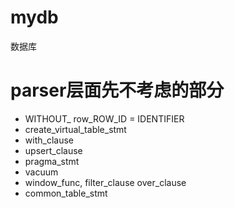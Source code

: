 # mydb
数据库

# parser层面先不考虑的部分
* WITHOUT_ row_ROW_ID = IDENTIFIER
* create_virtual_table_stmt
* with_clause
* upsert_clause
* pragma_stmt
* vacuum
* window_func, filter_clause over_clause
* common_table_stmt


